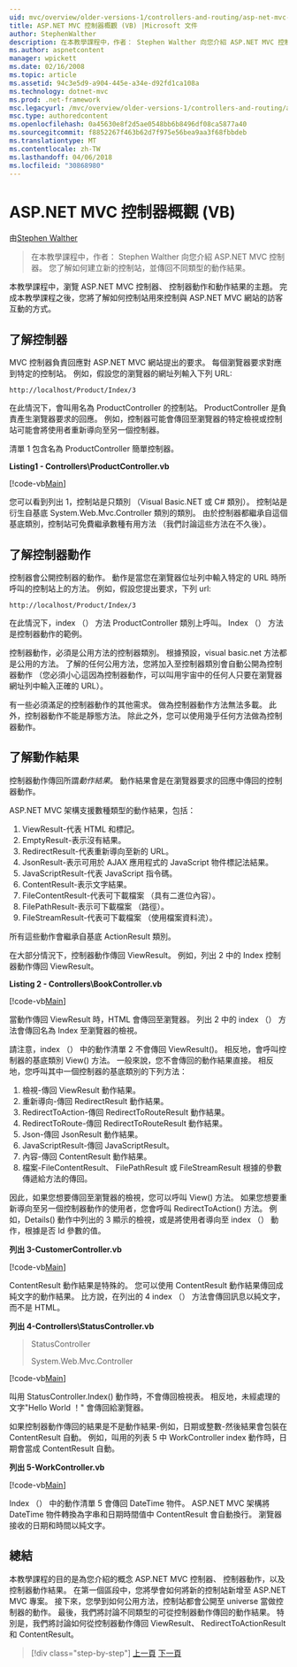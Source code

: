 ```yaml
---
uid: mvc/overview/older-versions-1/controllers-and-routing/asp-net-mvc-controller-overview-vb
title: ASP.NET MVC 控制器概觀 (VB) |Microsoft 文件
author: StephenWalther
description: 在本教學課程中，作者： Stephen Walther 向您介紹 ASP.NET MVC 控制器。 您了解如何建立新的控制站，並傳回不同類型的動作 res...
ms.author: aspnetcontent
manager: wpickett
ms.date: 02/16/2008
ms.topic: article
ms.assetid: 94c3e5d9-a904-445e-a34e-d92fd1ca108a
ms.technology: dotnet-mvc
ms.prod: .net-framework
msc.legacyurl: /mvc/overview/older-versions-1/controllers-and-routing/asp-net-mvc-controller-overview-vb
msc.type: authoredcontent
ms.openlocfilehash: 0a45630e8f2d5ae0548bb6b8496df08ca5877a40
ms.sourcegitcommit: f8852267f463b62d7f975e56bea9aa3f68fbbdeb
ms.translationtype: MT
ms.contentlocale: zh-TW
ms.lasthandoff: 04/06/2018
ms.locfileid: "30868980"
---
```

<a name="aspnet-mvc-controller-overview-vb"></a>ASP.NET MVC 控制器概觀 (VB)
====================
由[Stephen Walther](https://github.com/StephenWalther)

> 在本教學課程中，作者： Stephen Walther 向您介紹 ASP.NET MVC 控制器。 您了解如何建立新的控制站，並傳回不同類型的動作結果。


本教學課程中，瀏覽 ASP.NET MVC 控制器、 控制器動作和動作結果的主題。 完成本教學課程之後，您將了解如何控制站用來控制與 ASP.NET MVC 網站的訪客互動的方式。

## <a name="understanding-controllers"></a>了解控制器

MVC 控制器負責回應對 ASP.NET MVC 網站提出的要求。 每個瀏覽器要求對應到特定的控制站。 例如，假設您的瀏覽器的網址列輸入下列 URL:

`http://localhost/Product/Index/3`

在此情況下，會叫用名為 ProductController 的控制站。 ProductController 是負責產生瀏覽器要求的回應。 例如，控制器可能會傳回至瀏覽器的特定檢視或控制站可能會將使用者重新導向至另一個控制器。

清單 1 包含名為 ProductController 簡單控制器。

**Listing1 - Controllers\ProductController.vb**

[!code-vb[Main](asp-net-mvc-controller-overview-vb/samples/sample1.vb)]

您可以看到列出 1，控制站是只類別 （Visual Basic.NET 或 C# 類別）。 控制站是衍生自基底 System.Web.Mvc.Controller 類別的類別。 由於控制器都繼承自這個基底類別，控制站可免費繼承數種有用方法 （我們討論這些方法在不久後）。

## <a name="understanding-controller-actions"></a>了解控制器動作

控制器會公開控制器的動作。 動作是當您在瀏覽器位址列中輸入特定的 URL 時所呼叫的控制站上的方法。 例如，假設您提出要求，下列 url:

`http://localhost/Product/Index/3`

在此情況下，index （） 方法 ProductController 類別上呼叫。 Index （） 方法是控制器動作的範例。

控制器動作，必須是公用方法的控制器類別。 根據預設，visual basic.net 方法都是公用的方法。 了解的任何公用方法，您將加入至控制器類別會自動公開為控制器動作 （您必須小心這因為控制器動作，可以叫用宇宙中的任何人只要在瀏覽器網址列中輸入正確的 URL）。

有一些必須滿足的控制器動作的其他需求。 做為控制器動作方法無法多載。 此外，控制器動作不能是靜態方法。 除此之外，您可以使用幾乎任何方法做為控制器動作。

## <a name="understanding-action-results"></a>了解動作結果

控制器動作傳回所謂*動作結果*。 動作結果會是在瀏覽器要求的回應中傳回的控制器動作。

ASP.NET MVC 架構支援數種類型的動作結果，包括：

1. ViewResult-代表 HTML 和標記。
2. EmptyResult-表示沒有結果。
3. RedirectResult-代表重新導向至新的 URL。
4. JsonResult-表示可用於 AJAX 應用程式的 JavaScript 物件標記法結果。
5. JavaScriptResult-代表 JavaScript 指令碼。
6. ContentResult-表示文字結果。
7. FileContentResult-代表可下載檔案 （具有二進位內容）。
8. FilePathResult-表示可下載檔案 （路徑）。
9. FileStreamResult-代表可下載檔案 （使用檔案資料流）。

所有這些動作會繼承自基底 ActionResult 類別。

在大部分情況下，控制器動作傳回 ViewResult。 例如，列出 2 中的 Index 控制器動作傳回 ViewResult。

**Listing 2 - Controllers\BookController.vb**

[!code-vb[Main](asp-net-mvc-controller-overview-vb/samples/sample2.vb)]

當動作傳回 ViewResult 時，HTML 會傳回至瀏覽器。 列出 2 中的 index （） 方法會傳回名為 Index 至瀏覽器的檢視。

請注意，index （） 中的動作清單 2 不會傳回 ViewResult()。 相反地，會呼叫控制器的基底類別 View() 方法。 一般來說，您不會傳回的動作結果直接。 相反地，您呼叫其中一個控制器的基底類別的下列方法：

1. 檢視-傳回 ViewResult 動作結果。
2. 重新導向-傳回 RedirectResult 動作結果。
3. RedirectToAction-傳回 RedirectToRouteResult 動作結果。
4. RedirectToRoute-傳回 RedirectToRouteResult 動作結果。
5. Json-傳回 JsonResult 動作結果。
6. JavaScriptResult-傳回 JavaScriptResult。
7. 內容-傳回 ContentResult 動作結果。
8. 檔案-FileContentResult、 FilePathResult 或 FileStreamResult 根據的參數傳遞給方法的傳回。

因此，如果您想要傳回至瀏覽器的檢視，您可以呼叫 View() 方法。 如果您想要重新導向至另一個控制器動作的使用者，您會呼叫 RedirectToAction() 方法。 例如，Details() 動作中列出的 3 顯示的檢視，或是將使用者導向至 index （） 動作，根據是否 Id 參數的值。

**列出 3-CustomerController.vb**

[!code-vb[Main](asp-net-mvc-controller-overview-vb/samples/sample3.vb)]

ContentResult 動作結果是特殊的。 您可以使用 ContentResult 動作結果傳回成純文字的動作結果。 比方說，在列出的 4 index （） 方法會傳回訊息以純文字，而不是 HTML。

**列出 4-Controllers\StatusController.vb**

> StatusController
> 
> 
> System.Web.Mvc.Controller


[!code-vb[Main](asp-net-mvc-controller-overview-vb/samples/sample4.vb)]

叫用 StatusController.Index() 動作時，不會傳回檢視表。 相反地，未經處理的文字"Hello World ！" 會傳回給瀏覽器。

如果控制器動作傳回的結果是不是動作結果-例如，日期或整數-然後結果會包裝在 ContentResult 自動。 例如，叫用的列表 5 中 WorkController index 動作時，日期會當成 ContentResult 自動。

**列出 5-WorkController.vb**

[!code-vb[Main](asp-net-mvc-controller-overview-vb/samples/sample5.vb)]

Index （） 中的動作清單 5 會傳回 DateTime 物件。 ASP.NET MVC 架構將 DateTime 物件轉換為字串和日期時間值中 ContentResult 會自動換行。 瀏覽器接收的日期和時間以純文字。

## <a name="summary"></a>總結

本教學課程的目的是為您介紹的概念 ASP.NET MVC 控制器、 控制器動作，以及控制器動作結果。 在第一個區段中，您將學會如何將新的控制站新增至 ASP.NET MVC 專案。 接下來，您學到如何公用方法，控制站都會公開至 universe 當做控制器的動作。 最後，我們將討論不同類型的可從控制器動作傳回的動作結果。 特別是，我們將討論如何從控制器動作傳回 ViewResult、 RedirectToActionResult 和 ContentResult。

> [!div class="step-by-step"]
> [上一頁](creating-a-custom-route-constraint-cs.md)
> [下一頁](creating-custom-routes-vb.md)
